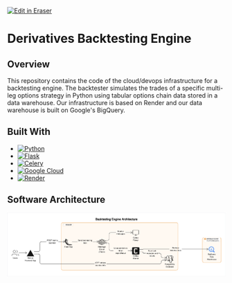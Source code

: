 <p><a target="_blank" href="https://app.eraser.io/workspace/3gqDvxUWy0i7b2QwokUH" id="edit-in-eraser-github-link"><img alt="Edit in Eraser" src="https://firebasestorage.googleapis.com/v0/b/second-petal-295822.appspot.com/o/images%2Fgithub%2FOpen%20in%20Eraser.svg?alt=media&amp;token=968381c8-a7e7-472a-8ed6-4a6626da5501"></a></p>

# Derivatives Backtesting Engine
## Overview
This repository contains the code of the cloud/devops infrastructure for a backtesting engine. The backtester simulates the trades of a specific multi-leg options strategy in Python using tabular options chain data stored in a data warehouse. Our infrastructure is based on Render and our data warehouse is built on Google's BigQuery.

## Built With
- [![Python][Python]][Python-url]
- [![Flask][Flask]][Flask-url]
- [![Celery][Celery]][Celery-url]
- [![Google Cloud][Google-Cloud]][Google-Cloud-url]
- [![Render][Render]][Render-url]
## Software Architecture
![Backtester](/.eraser/3gqDvxUWy0i7b2QwokUH___sKBE7gxtknX4C1dnV5iZm5p6Y362___---figure---P_uzPjoTDe2Q15ItqKhAS---figure---JMmCUZqRgfCqyyTacu1t5A.png "Backtester")





[Python]: https://img.shields.io/badge/Python-3776AB?style=for-the-badge&logo=python&logoColor=white

[Python-url]: https://www.python.org/



[Google-Cloud]: https://img.shields.io/badge/Google_Cloud-4285F4?style=for-the-badge&logo=google-cloud&logoColor=white

[Google-Cloud-url]: https://cloud.google.com/?hl=en



[Render]: ﻿﻿https://﻿img.shields.io/badge/-Render-blue?style=for-the-badge&logo=render&logoColor=white

[Render-url]: https://www.﻿render.com/ 



[Flask]: https://img.shields.io/badge/Flask-000000?style=for-the-badge&logo=flask&logoColor=white

[Flask-url]: https://flask.palletsprojects.com/en/3.0.x/



[Celery]: https://﻿img.shields.io/badge/-Celery-green?style=for-the-badge&logo=celery&logoColor=white 

[Celery-url]: https://﻿flask.palletsprojects.com/en/2.3.x/patterns/celery/ 




<!--- Eraser file: https://app.eraser.io/workspace/3gqDvxUWy0i7b2QwokUH --->